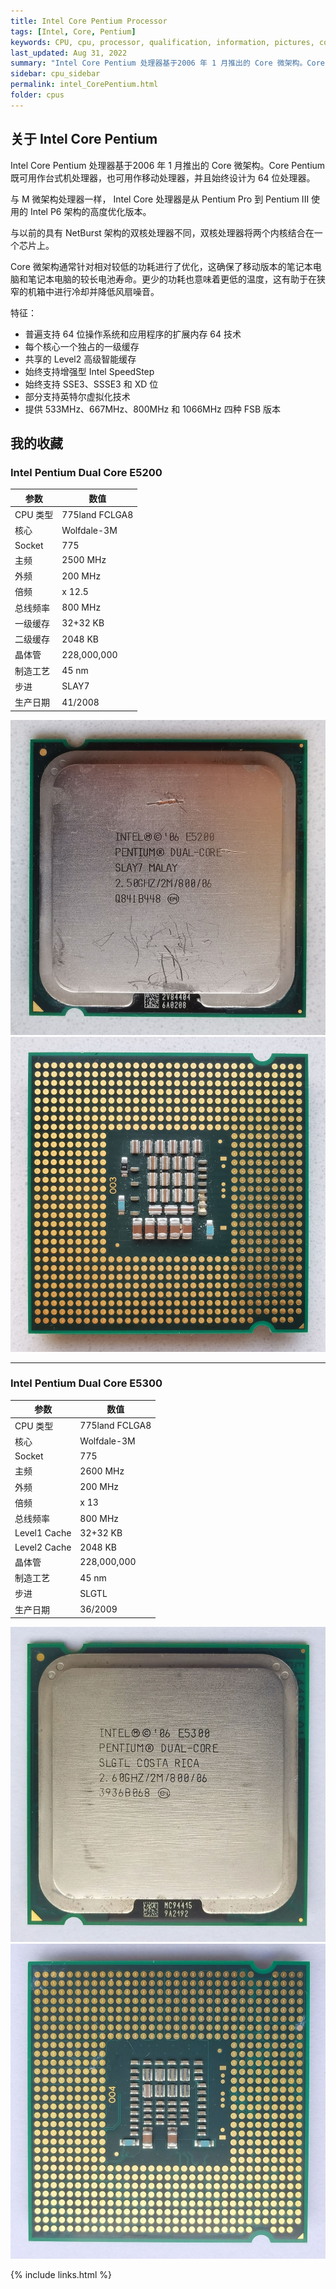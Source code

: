 ```yaml
---
title: Intel Core Pentium Processor
tags: [Intel, Core, Pentium]
keywords: CPU, cpu, processor, qualification, information, pictures, core, frequency, chip packaging, packaging, cpu info, x86, collection, amd, cyrix, harris, ibm, idt, iit, intel, motorola, nec, sgs, sgs-thomson, siemens, ST, signetics, mhs, ti, texas instruments, ulsi, umc, weitek, zilog, 808x, 8085, 8088, 8086, 80188, 80186, 80286, 286, 80386, 386, i386, Am386, 386sx, 386dx, 486, i486, 586, 486sx, 486dx, overdrive, 487, pentium, 586, 5x86, 386dlc, 386slc, 486dx2, mmx, ppro, pentium-pro, pro, athlon, duron, z80, dirk oppelt, dirk, oppelt, engineering, sample, samples
last_updated: Aug 31, 2022
summary: "Intel Core Pentium 处理器基于2006 年 1 月推出的 Core 微架构。Core Pentium 既可用作台式机处理器，也可用作移动处理器，并且始终设计为 64 位处理器。"
sidebar: cpu_sidebar
permalink: intel_CorePentium.html
folder: cpus
---
```


## 关于 Intel Core Pentium

Intel Core Pentium 处理器基于2006 年 1 月推出的 Core 微架构。Core Pentium 既可用作台式机处理器，也可用作移动处理器，并且始终设计为 64 位处理器。

与 M 微架构处理器一样， Intel Core 处理器是从 Pentium Pro 到 Pentium III 使用的 Intel P6 架构的高度优化版本。

与以前的具有 NetBurst 架构的双核处理器不同，双核处理器将两个内核结合在一个芯片上。

Core 微架构通常针对相对较低的功耗进行了优化，这确保了移动版本的笔记本电脑和笔记本电脑的较长电池寿命。更少的功耗也意味着更低的温度，这有助于在狭窄的机箱中进行冷却并降低风扇噪音。

特征：

- 普遍支持 64 位操作系统和应用程序的扩展内存 64 技术
- 每个核心一个独占的一级缓存
- 共享的 Level2 高级智能缓存
- 始终支持增强型 Intel SpeedStep
- 始终支持 SSE3、SSSE3 和 XD 位
- 部分支持英特尔虚拟化技术
- 提供 533MHz、667MHz、800MHz 和 1066MHz 四种 FSB 版本

## 我的收藏

### Intel Pentium Dual Core E5200

| 参数 | 数值 |
| ------ | ------ |
| CPU 类型 | 775land FCLGA8 |
| 核心 | Wolfdale-3M |
| Socket | 775 |
| 主频 | 2500 MHz |
| 外频 | 200 MHz |
| 倍频 | x 12.5 |
| 总线频率 | 800 MHz |
| 一级缓存 | 32+32 KB |
| 二级缓存 | 2048 KB |
| 晶体管 | 228,000,000 |
| 制造工艺 | 45 nm |
| 步进 | SLAY7 |
| 生产日期 | 41/2008 |

![Intel Pentium Dual Core E5200 正面](/images/cpus/Intel/Intel_Pentium_Dual_Core_E5200_1.jpg)
![Intel Pentium Dual Core E5200 反面](/images/cpus/Intel/Intel_Pentium_Dual_Core_E5200_2.jpg)

---------

### Intel Pentium Dual Core E5300

| 参数 | 数值 |
| ------ | ------ |
| CPU 类型 | 775land FCLGA8 |
| 核心 | Wolfdale-3M |
| Socket | 775 |
| 主频 | 2600 MHz |
| 外频 | 200 MHz |
| 倍频 | x 13 |
| 总线频率 | 800 MHz |
| Level1 Cache | 32+32 KB |
| Level2 Cache | 2048 KB |
| 晶体管 | 228,000,000 |
| 制造工艺 | 45 nm |
| 步进 | SLGTL |
| 生产日期 | 36/2009 |

![Intel Pentium Dual Core E5300 正面](/images/cpus/Intel/Intel_Pentium_Dual_Core_E5300_1.jpg)
![Intel Pentium Dual Core E5300 反面](/images/cpus/Intel/Intel_Pentium_Dual_Core_E5300_2.jpg)

{% include links.html %}
